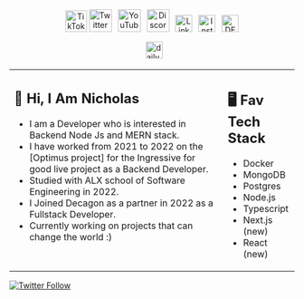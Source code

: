 
<div align=center>
<a href="https://www.tiktok.com/@ni1klaus"><img src="https://github.com/klaus139/klaus139/blob/master/tiktok-5962992_1280.webp" title="TikTok" alt="TikTok Account" width="38"/></a> 
<a href="https://twitter.com/Nick_k1aus"><img src="https://cdn.worldvectorlogo.com/logos/twitter-6.svg" title="Twitter" alt="Twitter Account" width="40"/></a> &ensp;<a href="https://www.youtube.com/@nicholasigunbor2896"><img src="https://cdn.worldvectorlogo.com/logos/youtube-icon.svg" title="YouTube" alt="YouTube Account" width="40"/></a>
&ensp;<a href="https://discord.gg/UMa2ZDfp"><img src="https://cdn.worldvectorlogo.com/logos/discord-6.svg" title="Discord" alt="Discord Community" width="40"/></a> 
&ensp;<a href="https://www.linkedin.com/in/nicholas-igunbor-17a20b142"><img src="https://cdn.worldvectorlogo.com/logos/linkedin-icon-2.svg" title="Linkedin" alt="Linkedin Account" width="30"/></a> 
&ensp;<a href="https://www.instagram.com/nick_k1aus/?hl=en"><img src="https://cdn.worldvectorlogo.com/logos/instagram-5.svg" title="Instagram" alt="Instagram Account" width="30"/></a> 
&ensp;<a href="https://dev.to/klaus139"><img src="https://github.com/klaus139/klaus139/blob/master/dev-black.png" title="DEV" alt="DEVto Blog" width="30"/></a>

&ensp;<a href="https://app.daily.dev/klaus139"><img src="https://github.com/klaus139/klaus139/blob/master/App%20Icon%20-%20Black.png" title="daily.dev" alt="daily.devGitHub" width="30"/></a>

</div>


<table><tr><td valign="top" width="75%">

## 👋 Hi, I Am Nicholas

- I am a Developer who is interested in Backend Node Js and MERN stack.
- I have worked from 2021 to 2022 on the [Optimus project] for the Ingressive for good live project as a Backend Developer.
- Studied with ALX school of Software Engineering in 2022.
- I Joined Decagon as a partner in 2022 as a Fullstack Developer.
- Currently working on projects that can change the world :)
 
</td><td valign="top" width="25%">

## 🖥️ Fav Tech Stack

- Docker
- MongoDB
- Postgres 
- Node.js
- Typescript
- Next.js (new)
- React (new)
 
</tr></tr></table> 


<a href="https://twitter.com/Nick_k1aus"><img alt="Twitter Follow" src="https://img.shields.io/twitter/follow/Nick_k1aus4?label=Twitter&style=for-the-badge&logo=twitter&color=1DA1F2"> </a>


 



 

